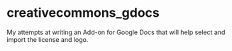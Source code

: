 # creativecommons_gdocs
My attempts at writing an Add-on for Google Docs that will help select and import the license and logo. 
